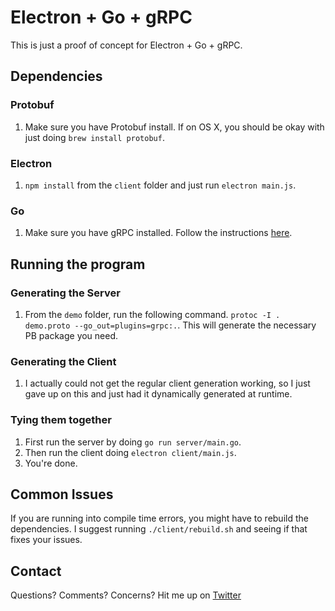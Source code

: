 # Electron + Go + gRPC

This is just a proof of concept for Electron + Go + gRPC.

## Dependencies

### Protobuf
1. Make sure you have Protobuf install. If on OS X, you should be okay with just
   doing `brew install protobuf`.

### Electron
1. `npm install` from the `client` folder and just run `electron main.js`.

###  Go
1. Make sure you have gRPC installed. Follow the instructions
   [here](https://github.com/grpc/grpc-go).

## Running the program

### Generating the Server
1. From the `demo` folder, run the following command. `protoc -I . demo.proto
   --go_out=plugins=grpc:.`. This will generate the necessary PB package you
   need.

### Generating the Client
1. I actually could not get the regular client generation working, so I just
   gave up on this and just had it dynamically generated at runtime.


### Tying them together
1. First run the server by doing `go run server/main.go`.
2. Then run the client doing `electron client/main.js`.
3. You're done.

## Common Issues
If you are running into compile time errors, you might have to rebuild the
dependencies. I suggest running `./client/rebuild.sh` and seeing if that fixes
your issues.

## Contact
Questions? Comments? Concerns? Hit me up on
[Twitter](https://twitter.com/kwuchu)
